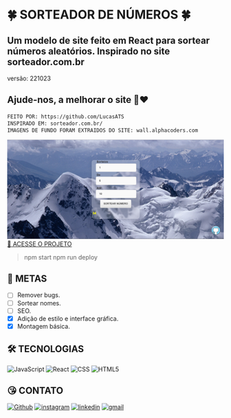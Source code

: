 # 🍀 SORTEADOR DE NÚMEROS 🍀

## Um modelo de site feito em React para sortear números aleatórios. Inspirado no site sorteador.com.br

versão: 221023

## Ajude-nos, a melhorar o site 🤩❤️ 

    FEITO POR: https://github.com/LucasATS
    INSPIRADO EM: sorteador.com.br/
    IMAGENS DE FUNDO FORAM EXTRAIDOS DO SITE: wall.alphacoders.com

[![preview](./preview.png)](https://lucasats.github.io/Sorteador-de-numeros/)
[🔗 ACESSE O PROJETO ](https://lucasats.github.io/Sorteador-de-numeros/)

> npm start
> npm run deploy

## __🎯 METAS__
- [ ] Remover bugs.
- [ ] Sortear nomes.
- [ ] SEO.
- [X] Adição de estilo e interface gráfica.
- [x] Montagem básica.

<!--
## __❤ AGRADECIMENTOS__
[@<NOME>](<LINK>) "<MENSAGEM>"
-->

## __🛠 TECNOLOGIAS__
![JavaScript](https://img.shields.io/badge/JavaScript-323330?style=for-the-badge&logo=javascript&logoColor=F7DF1E)
![React](https://img.shields.io/badge/React-20232A?style=for-the-badge&logo=react&logoColor=61DAFB)
![CSS](https://img.shields.io/badge/CSS3-1572B6?style=for-the-badge&logo=css3&logoColor=white)
![HTML5](https://img.shields.io/badge/HTML5-E34F26?style=for-the-badge&logo=html5&logoColor=white)

## __😘 CONTATO__
<p align="left">
  <a href="https://github.com/LucasATS/"><img src="https://img.shields.io/badge/GitHub-100000?style=for-the-badge&amp;logo=github&amp;logoColor=white" alt="Github"></a>
  <a href="https://www.instagram.com/lukaolmd/"><img src="https://img.shields.io/badge/Instagram-E4405F?style=for-the-badge&amp;logo=instagram&amp;logoColor=white" alt="instagram"></a>
  <a href="https://www.linkedin.com/in/lucas-almeida-tiburtino-da-silva/"><img src="https://img.shields.io/badge/LinkedIn-0077B5?style=for-the-badge&amp;logo=linkedin&amp;logoColor=white" alt="linkedin"></a>
  <a href="mailto:lucas.almida.da.silva@gmail.com"><img src="https://img.shields.io/badge/Gmail-D14836?style=for-the-badge&logo=gmail&logoColor=white" alt="gmail"></a> 
</p>
